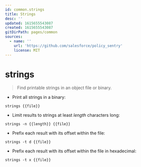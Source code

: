 ```yaml
---
id: common.strings
title: Strings
desc: ''
updated: 1615655543087
created: 1615655543087
gitDirPath: pages/common
sources:
  - name: ''
    url: 'https://github.com/salesforce/policy_sentry'
    license: MIT
---
```

# strings

> Find printable strings in an object file or binary.

- Print all strings in a binary:

`strings {{file}}`

- Limit results to strings at least _length_ characters long:

`strings -n {{length}} {{file}}`

- Prefix each result with its offset within the file:

`strings -t d {{file}}`

- Prefix each result with its offset within the file in hexadecimal:

`strings -t x {{file}}`

